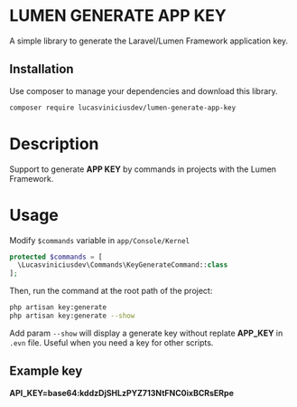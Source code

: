 LUMEN GENERATE APP KEY
=======

A simple library to generate the Laravel/Lumen Framework application key.

Installation
------------

Use composer to manage your dependencies and download this library.

```bash
composer require lucasviniciusdev/lumen-generate-app-key
```

# Description

Support to generate **APP KEY** by commands in projects with the Lumen Framework.

# Usage

Modify `$commands` variable in `app/Console/Kernel`

```php
protected $commands = [
  \Lucasviniciusdev\Commands\KeyGenerateCommand::class
];
```

Then, run the command at the root path of the project:

```bash
php artisan key:generate
php artisan key:generate --show
```

Add param `--show` will display a generate key without replate **APP_KEY** in `.evn` file. Useful when you need a key for other scripts.

Example key
-----------

**API_KEY=base64:kddzDjSHLzPYZ713NtFNC0ixBCRsERpe**